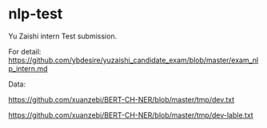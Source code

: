 nlp-test
========

Yu Zaishi intern Test submission.

For detail:
<https://github.com/ybdesire/yuzaishi_candidate_exam/blob/master/exam_nlp_intern.md>

Data:

<https://github.com/xuanzebi/BERT-CH-NER/blob/master/tmp/dev.txt>

<https://github.com/xuanzebi/BERT-CH-NER/blob/master/tmp/dev-lable.txt>
